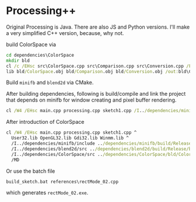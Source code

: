 # Processing++

Original Processing is Java. There are also JS and Python versions. I'll make a very simplified C++ version, because, why not.

build ColorSpace via

```cmd
cd dependencies\ColorSpace
mkdir bld
cl /c /EHsc src\ColorSpace.cpp src\Comparison.cpp src\Conversion.cpp /Fobld\
lib bld/ColorSpace.obj bld/Comparison.obj bld/Conversion.obj /out:bld\ColorSpace.lib
```

Build `minifb` and `blend2d` via CMake.

After building dependencies, following is build/compile and link the project that depends on minifb for window creating and pixel buffer rendering.

```cmd
cl /W4 /EHsc main.cpp processing.cpp sketch1.cpp /I../dependencies/minifb/include ../dependencies/minifb/build/Release/minifb.lib User32.lib OpenGL32.lib Gdi32.lib Winmm.lib /I../dependencies/blend2d/src ../dependencies/blend2d/build/Release/blend2d.lib /MD
```

After introduction of ColorSpace

```cmd
cl /W4 /EHsc main.cpp processing.cpp sketch1.cpp ^
  User32.lib OpenGL32.lib Gdi32.lib Winmm.lib ^
  /I../dependencies/minifb/include ../dependencies/minifb/build/Release/minifb.lib ^
  /I../dependencies/blend2d/src ../dependencies/blend2d/build/Release/blend2d.lib ^
  /I../dependencies/ColorSpace/src ../dependencies/ColorSpace/bld/ColorSpace.lib ^
  /MD
```

Or use the batch file

```cmd
build_sketch.bat references\rectMode_02.cpp
```

which generates `rectMode_02.exe`.
